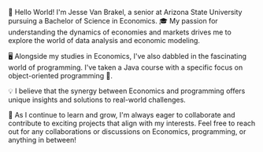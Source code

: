 👋 Hello World! I'm Jesse Van Brakel, a senior at Arizona State University pursuing a Bachelor of Science in Economics. 🎓 My passion for understanding the dynamics of economies and markets drives me to explore the world of data analysis and economic modeling.

🖥️ Alongside my studies in Economics, I've also dabbled in the fascinating world of programming. I've taken a Java course with a specific focus on object-oriented programming 🚀.

💡 I believe that the synergy between Economics and programming offers unique insights and solutions to real-world challenges.

🌱 As I continue to learn and grow, I'm always eager to collaborate and contribute to exciting projects that align with my interests. Feel free to reach out for any collaborations or discussions on Economics, programming, or anything in between!
